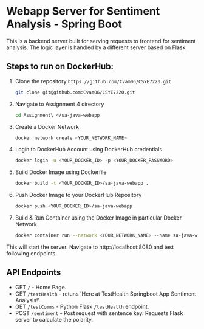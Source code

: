 
# Webapp Server for Sentiment Analysis - Spring Boot

This is a backend server built for serving requests to frontend for sentiment analysis. The logic layer is handled by a different server based on Flask.

## Steps to run on DockerHub:

1. Clone the repository `https://github.com/Cvam06/CSYE7220.git`
    ```sh
   git clone git@github.com:Cvam06/CSYE7220.git
    ```
2. Navigate to Assignment 4 directory
    ```sh
   cd Assignment\ 4/sa-java-webapp
    ```
3. Create a Docker Network
    ```sh
   docker network create <YOUR_NETWORK_NAME>
   ```
4. Login to DockerHub Account using DockerHub credentials 
    ```sh
   docker login -u <YOUR_DOCKER_ID> -p <YOUR_DOCKER_PASSWORD>
   ```
5. Build Docker Image using Dockerfile
   ```sh
   docker build -t <YOUR_DOCKER_ID>/sa-java-webapp .
   ```
6. Push Docker Image to your DockerHub Repository
   ```sh
   docker push <YOUR_DOCKER_ID>/sa-java-webapp 
   ```
7. Build & Run Container using the Docker Image in particular Docker Network
   ```sh
   docker container run --network <YOUR_NETWORK_NAME> --name sa-java-webapp --rm -p 8080:8080 <YOUR_DOCKER_ID>/sa-java-webapp
   ```

This will start the server. Navigate to http://localhost:8080 and test following endpoints

## API Endpoints
- GET `/` - Home Page.
- GET `/testHealth` - retuns 'Here at TestHealth Springboot App Sentiment Analysis!'.
- GET `/testComms` - Python Flask `/testHealth` endpoint.
- POST `/sentiment` - Post request with sentence key. Requests Flask server to calculate the polarity.